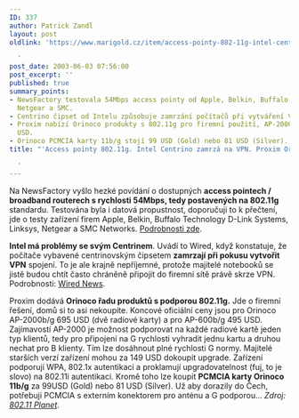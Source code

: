 ```yaml
---
ID: 337
author: Patrick Zandl
layout: post
oldlink: 'https://www.marigold.cz/item/access-pointy-802-11g-intel-centrino-zamrza-na-vpn-proxim-orinoco-na-802-11g

  '
post_date: 2003-06-03 07:56:00
post_excerpt: ''
published: true
summary_points:
- NewsFactory testovala 54Mbps access pointy od Apple, Belkin, Buffalo, D-Link, Linksys,
  Netgear a SMC.
- Centrino čipset od Intelu způsobuje zamrzání počítačů při vytváření VPN spojení.
- Proxim nabízí Orinoco produkty s 802.11g pro firemní použití, AP-2000b/g za 695
  USD.
- Orinoco PCMCIA karty 11b/g stojí 99 USD (Gold) nebo 81 USD (Silver).
title: "'Access pointy 802.11g. Intel Centrino zamrzá na VPN. Proxim Orinoco na 802.11g"

  '
---
```


<p>
Na NewsFactory vyšlo hezké povídání o dostupných <STRONG>access pointech / broadband routerech s rychlosti 54Mbps, tedy postavených na 802.11g </STRONG>standardu. Testována byla i datová propustnost, doporučuji to k přečtení, jde o testy zařízení firem Apple, Belkin, Buffalo Technology D-Link Systems, Linksys, Netgear a SMC Networks. <A href="http://www.newsfactor.com/perl/story/21644.html" target=_blank>Podrobnosti zde</A>. </p>

<p>
<STRONG>Intel má problémy se svým Centrinem</STRONG>. Uvádí to Wired, když konstatuje, že počítače vybavené centrinovským čipsetem <STRONG>zamrzají při pokusu vytvořit VPN</STRONG> spojení. To je ale krajně nepříjemné, protože majitelé notebooků se jistě budou chtít často chráněně připojit do firemní sítě právě skrze VPN. Podrobnosti: <A href="http://wired.com/news/technology/0,1282,59050,00.html" target=_blank>Wired News</A>.</p>

<p>
Proxim dodává <STRONG>Orinoco řadu produktů s podporou 802.11g.</STRONG> Jde o firemní řešení, domů si to asi nekoupíte. Koncové oficiální ceny jsou pro Orinoco AP-2000b/g 695 USD (dvě radiové karty) a pro AP-600b/g 495 USD. Zajímavostí AP-2000 je možnost podporovat na každé radiové kartě jeden typ klientů, tedy pro připojení na G rychlosti vyhradit jednu kartu a druhou nechat pro B klienty. Tím lze dosáhnout plné rychlosti G normy. Majitelé starších verzí zařízení mohou za 149 USD dokoupit upgrade. Zařízení podporují WPA, 802.1x autentikaci a proklamují upgradovatelnost (fuj, to je slovo) na 802.11i autentikaci. Kromě toho lze koupit <STRONG>PCMCIA karty Orinoco 11b/g</STRONG> za 99USD (Gold) nebo 81 USD (Silver). Už aby dorazily do Čech, potřebuji PCMCIA s externím konektorem pro anténu a G podporou... <EM>Zdroj: </EM><A href="http://www.80211-planet.com/news/article.php/2215841" target=_blank><EM>802.11 Planet</EM></A>.</p>